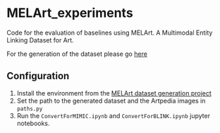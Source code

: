 # MELArt_experiments

Code for the evaluation of baselines using MELArt. A Multimodal Entity Linking  Dataset for Art.

For the generation of the dataset please go [here](https://github.com/HPI-Information-Systems/MELArt)

## Configuration

1. Install the environment from the [MELArt dataset generation project](https://github.com/HPI-Information-Systems/MELArt)
2. Set the path to the generated dataset and the Artpedia images in `paths.py`
3. Run the `ConvertForMIMIC.ipynb` and `ConvertForBLINK.ipynb` jupyter notebooks.


